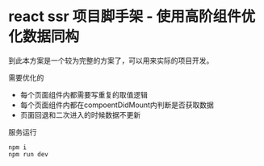 # react ssr 项目脚手架 - 使用高阶组件优化数据同构

到此本方案是一个较为完整的方案了，可以用来实际的项目开发。


需要优化的

* 每个页面组件内都需要写重复的取值逻辑
* 每个页面组件内都在compoentDidMount内判断是否获取数据
* 页面回退和二次进入的时候数据不更新

服务运行

```
npm i 
npm run dev 

```